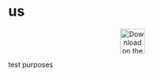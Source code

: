 # us

<p align="center">
  <a href="https://agrd.io/github_ios_vpn">
    <img src="https://toolbox.marketingtools.apple.com/api/v2/badges/download-on-the-app-store/black/en-us" alt="Download on the App Store" height="50" />
  </a>
</p>



<link rel="icon" media="(prefers-color-scheme: light)" href="light.ico" />



test purposes
